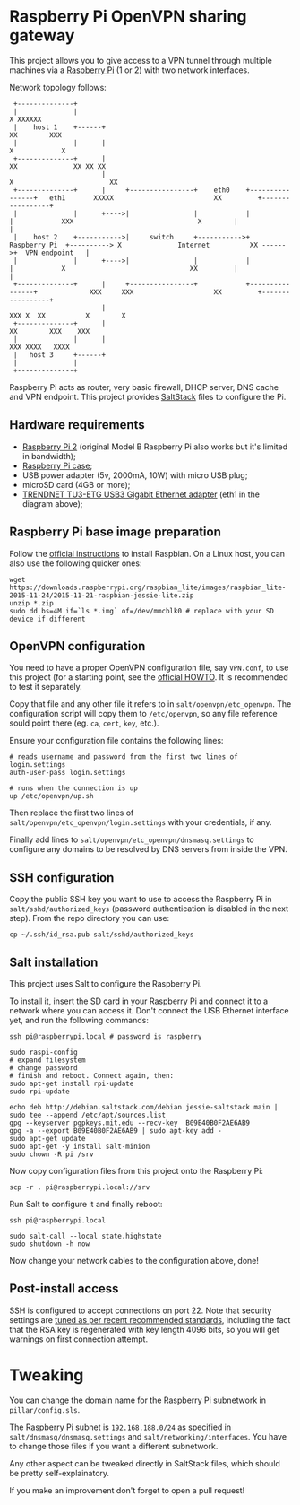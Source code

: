 # Raspberry Pi OpenVPN sharing gateway

This project allows you to give access to a VPN tunnel through multiple machines via a [Raspberry Pi](https://www.raspberrypi.org/) (1 or 2) with two network interfaces.

Network topology follows:

```
 +--------------+
 |              |                                                                                   X XXXXXX
 |    host 1    +------+                                                                          XX        XXX
 |              |      |                                                                         X            X
 +--------------+      |                                                                       XX              XX XX XX
                       |                                                                       X                        XX
 +--------------+      |     +----------------+    eth0    +----------------+   eth1       XXXXX                         XX         +-----------------+
 |              |      +---->|                |            |                |            XXX                               X        |                 |
 |    host 2    +----------->|     switch     +----------->+  Raspberry Pi  +----------> X              Internet          XX ------>+  VPN endpoint   |
 |              |      +---->|                |            |                |            X                               XX         |                 |
 +--------------+      |     +----------------+            +----------------+             XXX     XXX                    XX         +-----------------+
                       |                                                                     XXX X  XX          X        X
 +--------------+      |                                                                             XX        XXX    XXX
 |              |      |                                                                               XXX XXXX   XXXX
 |   host 3     +------+
 |              |
 +--------------+

```

Raspberry Pi acts as router, very basic firewall, DHCP server, DNS cache and VPN endpoint. This project provides [SaltStack](http://saltstack.com/) files to configure the Pi.

## Hardware requirements

 - [Raspberry Pi 2](https://www.raspberrypi.org/products/raspberry-pi-2-model-b/) (original Model B Raspberry Pi also works but it's limited in bandwidth);
 - [Raspberry Pi case](https://www.raspberrypi.org/products/raspberry-pi-case/);
 - USB power adapter (5v, 2000mA, 10W) with micro USB plug;
 - microSD card (4GB or more);
 - [TRENDNET TU3-ETG USB3 Gigabit Ethernet adapter](https://www.trendnet.com/products/proddetail.asp?prod=315_TU3-ETG) (eth1 in the diagram above);

## Raspberry Pi base image preparation

Follow the [official instructions](https://www.raspberrypi.org/documentation/installation/installing-images/README.md) to install Raspbian. On a Linux host, you can also use the following quicker ones:

```
wget https://downloads.raspberrypi.org/raspbian_lite/images/raspbian_lite-2015-11-24/2015-11-21-raspbian-jessie-lite.zip
unzip *.zip
sudo dd bs=4M if=`ls *.img` of=/dev/mmcblk0 # replace with your SD device if different
```

## OpenVPN configuration

You need to have a proper OpenVPN configuration file, say `VPN.conf`, to use this project (for a starting point, see the [official HOWTO](https://openvpn.net/index.php/open-source/documentation/howto.html#config). It is recommended to test it separately.

Copy that file and any other file it refers to in `salt/openvpn/etc_openvpn`. The configuration script will copy them to `/etc/openvpn`, so any file reference sould point there (eg. `ca`, `cert`, `key`, etc.).

Ensure your configuration file contains the following lines:

```
# reads username and password from the first two lines of login.settings
auth-user-pass login.settings

# runs when the connection is up
up /etc/openvpn/up.sh
```

Then replace the first two lines of `salt/openvpn/etc_openvpn/login.settings` with your credentials, if any.

Finally add lines to `salt/openvpn/etc_openvpn/dnsmasq.settings` to configure any domains to be resolved by DNS servers from inside the VPN.

## SSH configuration

Copy the public SSH key you want to use to access the Raspberry Pi in `salt/sshd/authorized_keys` (password authentication is disabled in the next step). From the repo directory you can use:

```
cp ~/.ssh/id_rsa.pub salt/sshd/authorized_keys
```

## Salt installation

This project uses Salt to configure the Raspberry Pi.

To install it, insert the SD card in your Raspberry Pi and connect it to a network where you can access it. Don't connect the USB Ethernet interface yet, and run the following commands:

```
ssh pi@raspberrypi.local # password is raspberry

sudo raspi-config
# expand filesystem
# change password
# finish and reboot. Connect again, then:
sudo apt-get install rpi-update
sudo rpi-update

echo deb http://debian.saltstack.com/debian jessie-saltstack main | sudo tee --append /etc/apt/sources.list
gpg --keyserver pgpkeys.mit.edu --recv-key  B09E40B0F2AE6AB9
gpg -a --export B09E40B0F2AE6AB9 | sudo apt-key add -
sudo apt-get update
sudo apt-get -y install salt-minion
sudo chown -R pi /srv
```

Now copy configuration files from this project onto the Raspberry Pi:

```
scp -r . pi@raspberrypi.local://srv
```

Run Salt to configure it and finally reboot:

```
ssh pi@raspberrypi.local

sudo salt-call --local state.highstate
sudo shutdown -h now
```

Now change your network cables to the configuration above, done!

## Post-install access

SSH is configured to accept connections on port 22. Note that security settings are [tuned as per recent recommended standards](https://stribika.github.io/2015/01/04/secure-secure-shell.html), including the fact that the RSA key is regenerated with key length 4096 bits, so you will get warnings on first connection attempt.

# Tweaking

You can change the domain name for the Raspberry Pi subnetwork in `pillar/config.sls`.

The Raspberry Pi subnet is `192.168.188.0/24` as specified in `salt/dnsmasq/dnsmasq.settings` and `salt/networking/interfaces`. You have to change those files if you want a different subnetwork.

Any other aspect can be tweaked directly in SaltStack files, which should be pretty self-explainatory.

If you make an improvement don't forget to open a pull request!
